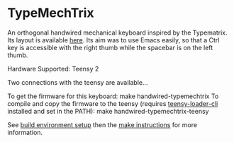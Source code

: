 TypeMechTrix
===

An orthogonal handwired mechanical keyboard inspired by the Typematrix. Its layout is available [here](http://www.keyboard-layout-editor.com/#/gists/4110a75ecdb349b13e17). Its aim was to use Emacs easily, so that a Ctrl key is accessible with the right thumb while the spacebar is on the left thumb.

Hardware Supported: Teensy 2

Two connections with the teensy are available...

To get the firmware for this keyboard:
     make handwired-typemechtrix
To compile and copy the firmware to the teensy (requires [teensy-loader-cli](https://github.com/PaulStoffregen/teensy_loader_cli) installed and set in the PATH):
     make handwired-typemechtrix-teensy


See [build environment setup](https://docs.qmk.fm/build_environment_setup.html) then the [make instructions](https://docs.qmk.fm/make_instructions.html) for more information.
